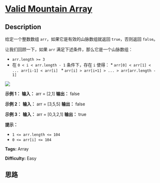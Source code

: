 # [Valid Mountain Array][title]

## Description

给定一个整数数组 `arr`，如果它是有效的山脉数组就返回 `true`，否则返回 `false`。

让我们回顾一下，如果 `arr` 满足下述条件，那么它是一个山脉数组：

  * `arr.length >= 3`
  * 在 `0 < i < arr.length - 1` 条件下，存在 `i` 使得：     * `arr[0] < arr[1] < ... arr[i-1] < arr[i] `    * `arr[i] > arr[i+1] > ... > arr[arr.length - 1]`



![](https://assets.leetcode.com/uploads/2019/10/20/hint_valid_mountain_array.png)



**示例 1：**
            **输入：** arr = [2,1]    **输出：** false    

**示例 2：**
            **输入：** arr = [3,5,5]    **输出：** false    

**示例 3：**
            **输入：** arr = [0,3,2,1]    **输出：** true



**提示：**

  * `1 <= arr.length <= 104`
  * `0 <= arr[i] <= 104`


**Tags:** Array

**Difficulty:** Easy

## 思路

[title]: https://leetcode-cn.com/problems/valid-mountain-array

